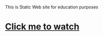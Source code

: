 This is Static Web site for education purposes
<br>
<h1><a href="https://kara710.github.io">Click me to watch</a><h1>
